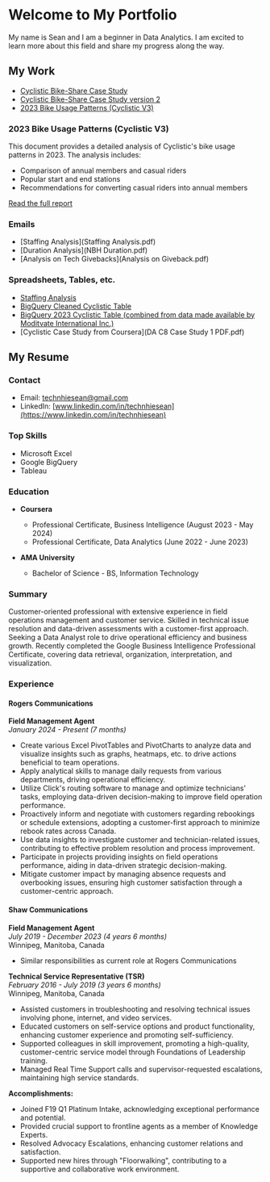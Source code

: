 <link rel="stylesheet" href="styles.css">

# Welcome to My Portfolio

My name is Sean and I am a beginner in Data Analytics. I am excited to learn more about this field and share my progress along the way.

## My Work

- [Cyclistic Bike-Share Case Study](cyclistic_bike_share.html)
- [Cyclistic Bike-Share Case Study version 2](cyclistic_bike_share_ver_2.html)
- [2023 Bike Usage Patterns (Cyclistic V3)](2023_Bike_Usage_Patterns.pdf)

### 2023 Bike Usage Patterns (Cyclistic V3)
This document provides a detailed analysis of Cyclistic's bike usage patterns in 2023. The analysis includes:
- Comparison of annual members and casual riders
- Popular start and end stations
- Recommendations for converting casual riders into annual members

[Read the full report](2023_Bike_Usage_Patterns.pdf)

### Emails

- [Staffing Analysis](Staffing Analysis.pdf)
- [Duration Analysis](NBH Duration.pdf)
- [Analysis on Tech Givebacks](Analysis on Giveback.pdf)

### Spreadsheets, Tables, etc.

- [Staffing Analysis](GivebackNotification_VS_Workforce.xlsx)
- [BigQuery Cleaned Cyclistic Table](https://console.cloud.google.com/bigquery?ws=!1m5!1m4!4m3!1sprojectechnhiesean!2sBikeCase!3s2023BikeCaseCleaned_V2)
- [BigQuery 2023 Cyclistic Table (combined from data made available by Moditvate International Inc.)](https://console.cloud.google.com/bigquery?ws=!1m5!1m4!4m3!1sprojectechnhiesean!2sBikeCase!3s2023BikeCase)
- [Cyclistic Case Study from Coursera](DA C8 Case Study 1 PDF.pdf)

## My Resume

### Contact
- Email: technhiesean@gmail.com
- LinkedIn: [www.linkedin.com/in/technhiesean](https://www.linkedin.com/in/technhiesean)

### Top Skills
- Microsoft Excel
- Google BigQuery
- Tableau

### Education

- **Coursera**
  - Professional Certificate, Business Intelligence (August 2023 - May 2024)
  - Professional Certificate, Data Analytics (June 2022 - June 2023)

- **AMA University**
  - Bachelor of Science - BS, Information Technology

### Summary
Customer-oriented professional with extensive experience in field operations management and customer service. Skilled in technical issue resolution and data-driven assessments with a customer-first approach. Seeking a Data Analyst role to drive operational efficiency and business growth. Recently completed the Google Business Intelligence Professional Certificate, covering data retrieval, organization, interpretation, and visualization.

### Experience

#### Rogers Communications
**Field Management Agent**  
*January 2024 - Present (7 months)*

- Create various Excel PivotTables and PivotCharts to analyze data and visualize insights such as graphs, heatmaps, etc. to drive actions beneficial to team operations.
- Apply analytical skills to manage daily requests from various departments, driving operational efficiency.
- Utilize Click's routing software to manage and optimize technicians' tasks, employing data-driven decision-making to improve field operation performance.
- Proactively inform and negotiate with customers regarding rebookings or schedule extensions, adopting a customer-first approach to minimize rebook rates across Canada.
- Use data insights to investigate customer and technician-related issues, contributing to effective problem resolution and process improvement.
- Participate in projects providing insights on field operations performance, aiding in data-driven strategic decision-making.
- Mitigate customer impact by managing absence requests and overbooking issues, ensuring high customer satisfaction through a customer-centric approach.

#### Shaw Communications
**Field Management Agent**  
*July 2019 - December 2023 (4 years 6 months)*  
Winnipeg, Manitoba, Canada

- Similar responsibilities as current role at Rogers Communications

**Technical Service Representative (TSR)**  
*February 2016 - July 2019 (3 years 6 months)*  
Winnipeg, Manitoba, Canada

- Assisted customers in troubleshooting and resolving technical issues involving phone, internet, and video services.
- Educated customers on self-service options and product functionality, enhancing customer experience and promoting self-sufficiency.
- Supported colleagues in skill improvement, promoting a high-quality, customer-centric service model through Foundations of Leadership training.
- Managed Real Time Support calls and supervisor-requested escalations, maintaining high service standards.

**Accomplishments:**
- Joined F19 Q1 Platinum Intake, acknowledging exceptional performance and potential.
- Provided crucial support to frontline agents as a member of Knowledge Experts.
- Resolved Advocacy Escalations, enhancing customer relations and satisfaction.
- Supported new hires through "Floorwalking", contributing to a supportive and collaborative work environment.